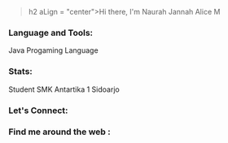>h2 aLign = "center">Hi there, I'm Naurah Jannah Alice M </h2>

### Language and Tools:
<p>
Java Progaming Language
</p>

### Stats:
<p>
Student SMK Antartika 1 Sidoarjo
</p>

### Let's Connect:
<p>

</P>

### Find me around the web :
